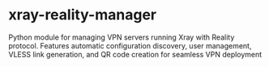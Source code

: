 # xray-reality-manager
 Python module for managing VPN servers running Xray with Reality protocol. Features automatic configuration discovery, user management, VLESS link generation, and QR code creation for seamless VPN deployment
